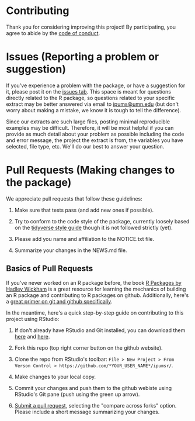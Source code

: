 # Contributing
Thank you for considering improving this project! By participating, you
agree to abide by the [code of conduct](https://github.com/ipums/ipumsr/blob/master/CONDUCT.md).

# Issues (Reporting a problem or suggestion)
If you've experience a problem with the package, or have a suggestion for it, 
please post it on the [issues tab](https://github.com/ipums/ipumsr/issues).
This space is meant for questions directly related to the R package, so questions
related to your specific extract may be better answered via email to ipums@umn.edu
(but don't worry about making a mistake, we know it is tough to tell the difference). 

Since our extracts are such large files, posting minimal reproducible examples
may be difficult. Therefore, it will be most helpful if you can provide as 
much detail about your problem as possible including the code and error message,
the project the extract is from, the variables you have selected, file type, etc. 
We'll do our best to answer your question.

# Pull Requests (Making changes to the package)
We appreciate pull requests that follow these guidelines:
1) Make sure that tests pass (and add new ones if possible). 

2) Try to conform to the code style of the package, currently loosely
based on the [tidyverse style guide](http://style.tidyverse.org/) 
though it is not followed strictly (yet).

3) Please add you name and affiliation to the NOTICE.txt file.

4) Summarize your changes in the NEWS.md file.

## Basics of Pull Requests
If you've never worked on an R package before, the book 
[R Packages by Hadley Wickham](https://r-pkgs.had.co.nz) is a great 
resource for learning the mechanics of building an R package and contributing 
to R packages on github. Additionally, here's a 
[great primer on git and github specifically](http://happygitwithr.com/).

In the meantime, here's a quick step-by-step guide on 
contributing to this project using RStudio:

1) If don't already have RStudio and Git installed, you can download them [here](https://www.rstudio.com/products/rstudio/download/) and [here](https://git-scm.com/downloads).

2) Fork this repo (top right corner button on the github website).

3) Clone the repo from RStudio's toolbar: 
`File > New Project > From Verson Control > https://github.com/*YOUR_USER_NAME*/ipumsr/`.

4) Make changes to your local copy. 

5) Commit your changes and push them to the github webiste using RStudio's Git pane 
(push using the green up arrow). 

6) [Submit a pull request](https://github.com/ipums/ipumsr/compare/), selecting 
the "compare across forks" option. Please include a short message summarizing your
changes.
